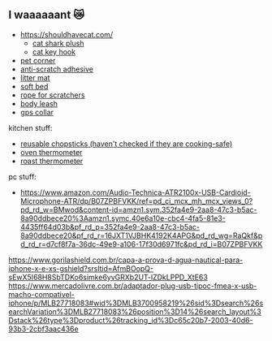 ## I waaaaaant 😿
- https://shouldhavecat.com/
	- [cat shark plush](https://shouldhavecat.com/products/shark-cat-plush)
	- [cat key hook](https://shouldhavecat.com/products/cat-key-hook-cute-cat-hook-for-key-umbrella-towel-cap-coat-rack-adhesive-wall-hook-decor-dormitory-bedroom-door-hangers-hooks)
 - [pet corner](https://www.wish.com/pt/~/acess%C3%B3rios-pet/acess%C3%B3rios-para-gatos/cat-accessories/product/63d76c86edd73330f2038c2d)
 - [anti-scratch adhesive](https://www.wish.com/pt/~/acess%C3%B3rios-pet/acess%C3%B3rios-para-gatos/cat-accessories/product/632c066202fa22ea4a716905)
 - [litter mat](https://www.wish.com/pt/~/acess%C3%B3rios-pet/acess%C3%B3rios-para-gatos/cat-accessories/product/649666d7143ce662f856c794)
 - [soft bed](https://www.wish.com/pt/~/acess%C3%B3rios-pet/acess%C3%B3rios-para-gatos/cat-accessories/product/5fd1964a40938071b60a55cd)
 - [rope for scratchers](https://www.wish.com/pt/~/acess%C3%B3rios-pet/acess%C3%B3rios-para-gatos/cat-accessories/product/62a1ce8a550c202202645ee5)
 - [body leash](https://www.wish.com/pt/~/acess%C3%B3rios-pet/acess%C3%B3rios-para-gatos/cat-accessories/product/623973a72036cf1ae1daf507)
 - [gps collar](https://www.wish.com/pt/~/acess%C3%B3rios-pet/acess%C3%B3rios-para-gatos/cat-accessories/product/62cfcc93a7f449cba57a1de7)

kitchen stuff:
- [reusable chopsticks (haven't checked if they are cooking-safe)](https://www.mercadolivre.com.br/hashi-5-pares-resistente-melamina-reutilizavel-hauskraft/p/MLB26325839?pdp_filters=category:MLB271791#searchVariation=MLB26325839&position=6&search_layout=grid&type=product&tracking_id=1e45fef8-906c-438d-95a9-a86d17ebc088)
- [oven thermometer](https://produto.mercadolivre.com.br/MLB-2802095039-termmetro-analogico-forno-400-alta-qualidade-inox-com-base-_JM#position=35&search_layout=grid&type=item&tracking_id=323b7c66-de91-4613-b5d0-ef8d3a059b6d)
- [roast thermometer](https://www.mercadolivre.com.br/termmetro-culinario-tipo-espeto-em-aco-inox-cozinha-forno/p/MLB24403839#reco_item_pos=0&reco_backend=recomm-platform_v2p_univb&reco_backend_type=low_level&reco_client=vip-v2p&reco_id=76f7824d-6f52-421c-8ee3-5931c9266db3)


pc stuff:
- https://www.amazon.com/Audio-Technica-ATR2100x-USB-Cardioid-Microphone-ATR/dp/B07ZPBFVKK/ref=pd_ci_mcx_mh_mcx_views_0?pd_rd_w=BMwod&content-id=amzn1.sym.352fa4e9-2aa8-47c3-b5ac-8a90ddbece20%3Aamzn1.symc.40e6a10e-cbc4-4fa5-81e3-4435ff64d03b&pf_rd_p=352fa4e9-2aa8-47c3-b5ac-8a90ddbece20&pf_rd_r=16JXT1VJBHK4192K4APG&pd_rd_wg=RaQkf&pd_rd_r=d7cf8f7a-36dc-49e9-a106-17f30d6971fc&pd_rd_i=B07ZPBFVKK

https://www.gorilashield.com.br/capa-a-prova-d-agua-nautical-para-iphone-x-e-xs-gshield?srsltid=AfmBOopQ-sEwX5I68H8SbTDKo6simke6yvGRXb2UT-lZDkLPPD_XtE63
https://www.mercadolivre.com.br/adaptador-plug-usb-tipoc-fmea-x-usb-macho-compativel-iphone/p/MLB27718083#wid%3DMLB3700958219%26sid%3Dsearch%26searchVariation%3DMLB27718083%26position%3D14%26search_layout%3Dstack%26type%3Dproduct%26tracking_id%3Dc65c20b7-2003-40d6-93b3-2cbf3aac436e